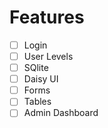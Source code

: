 # Features 

- [ ] Login
- [ ] User Levels
- [ ] SQlite
- [ ] Daisy UI
- [ ] Forms
- [ ] Tables
- [ ] Admin Dashboard
